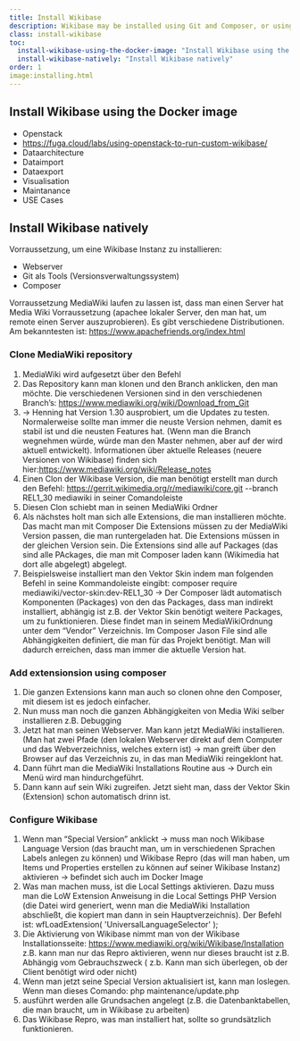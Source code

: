 ```yaml
---
title: Install Wikibase
description: Wikibase may be installed using Git and Composer, or using the Wikibase Docker image.
class: install-wikibase
toc:
  install-wikibase-using-the-docker-image: "Install Wikibase using the Docker image"
  install-wikibase-natively: "Install Wikibase natively"
order: 1
image:installing.html
---
```


## Install Wikibase using the Docker image

- Openstack
- https://fuga.cloud/labs/using-openstack-to-run-custom-wikibase/
- Dataarchitecture
- Dataimport 
- Dataexport
- Visualisation 
- Maintanance 
- USE Cases 

## Install Wikibase natively

Vorraussetzung, um eine Wikibase Instanz zu installieren:
- Webserver
- Git als Tools (Versionsverwaltungssystem) 
- Composer

Vorraussetzung MediaWiki laufen zu lassen ist, dass man einen Server hat Media Wiki Vorraussetzung (apachee lokaler Server, den man hat, um remote einen Server auszuprobieren). Es gibt verschiedene Distributionen. Am bekanntesten ist: https://www.apachefriends.org/index.html

### Clone MediaWiki repository

1. MediaWiki wird aufgesetzt über den Befehl 
2. Das Repository kann man klonen und den Branch anklicken, den man möchte. Die verschiedenen Versionen sind in den verschiedenen Branch’s: https://www.mediawiki.org/wiki/Download_from_Git
4.  → Henning hat Version 1.30 ausprobiert, um die Updates zu testen. Normalerweise sollte man immer die neuste Version nehmen, damit es stabil ist und die neusten Features hat.
(Wenn man die Branch wegnehmen würde, würde man den Master nehmen, aber auf der wird aktuell entwickelt). Informationen über aktuelle Releases (neuere Versionen von Wikibase) finden sich hier:https://www.mediawiki.org/wiki/Release_notes
5. Einen Clon der Wikibase Version, die man benötigt erstellt man durch den Befehl: https://gerrit.wikimedia.org/r/mediawiki/core.git --branch REL1_30 mediawiki in seiner Comandoleiste
6. Diesen Clon schiebt man in seinen MediaWiki Ordner 
7. Als nächstes holt man sich alle Extensions, die man installieren möchte. Das macht man mit Composer 
Die Extensions müssen zu der MediaWiki Version passen, die man runtergeladen hat. Die Extensions müssen in der gleichen Version sein. Die Extensions sind alle auf Packages (das sind alle PAckages, die man mit Composer laden kann (Wikimedia hat dort alle abgelegt) abgelegt. 
8. Beispielsweise installiert man den Vektor Skin indem man folgenden Befehl in seine Kommandoleiste eingibt: composer require mediawiki/vector-skin:dev-REL1_30 → Der Composer lädt automatisch Komponenten (Packages) von den das Packages, dass man indirekt installiert, abhängig ist z.B. der Vektor Skin benötigt weitere Packages, um zu funktionieren. Diese findet man in seinem MediaWikiOrdnung unter dem “Vendor” Verzeichnis. Im Composer Jason File sind alle Abhängigkeiten definiert, die man für das Projekt benötigt. Man will dadurch erreichen, dass man immer die aktuelle Version hat.

### Add extensionsion using composer
  
1. Die ganzen Extensions kann man auch so clonen ohne den Composer, mit diesem ist es jedoch einfacher.
2. Nun muss man noch die ganzen Abhängigkeiten von Media Wiki selber installieren z.B. Debugging
3. Jetzt hat man seinen Webserver. Man kann jetzt MediaWiki installieren. (Man hat zwei Pfade (den lokalen Webserver direkt auf dem Computer und das Webverzeichniss, welches extern ist) → man greift über den Browser auf das Verzeichnis zu, in das man MediaWiki reingeklont hat.
4. Dann führt man die MediaWiki Installations Routine aus → Durch ein Menü wird man hindurchgeführt. 
5. Dann kann auf sein Wiki zugreifen. Jetzt sieht man, dass der Vektor Skin (Extension) schon automatisch drinn ist. 

### Configure Wikibase

1. Wenn man “Special Version” anklickt → muss man noch Wikibase Language Version (das braucht man, um in verschiedenen Sprachen Labels anlegen zu können) und Wikibase Repro (das will man haben, um Items und Properties erstellen zu können auf seiner Wikibase Instanz) aktivieren → befindet sich auch im Docker Image
2. Was man machen muss, ist die Local Settings aktivieren. Dazu muss man die LoW Extension Anweisung in die Local Settings PHP Version (die Datei wird generiert, wenn man die MediaWiki Installation abschließt, die kopiert man dann in sein Hauptverzeichnis). Der Befehl ist: wfLoadExtension( 'UniversalLanguageSelector' ); 
3. Die Aktivierung von Wikibase nimmt man von der Wikibase Installationsseite: https://www.mediawiki.org/wiki/Wikibase/Installation z.B. kann man nur das Repro aktivieren, wenn nur dieses braucht ist z.B. Abhängig vom Gebrauchszweck ( z.b. Kann man sich überlegen, ob der Client benötigt wird oder nicht)
4. Wenn man jetzt seine Special Version aktualisiert ist, kann man loslegen. Wenn man dieses Comando: php maintenance/update.php
5.  ausführt werden alle Grundsachen angelegt (z.B. die Datenbanktabellen, die man braucht, um in Wikibase zu arbeiten)
6. Das Wikibase Repro, was man installiert hat, sollte so grundsätzlich funktionieren. 
